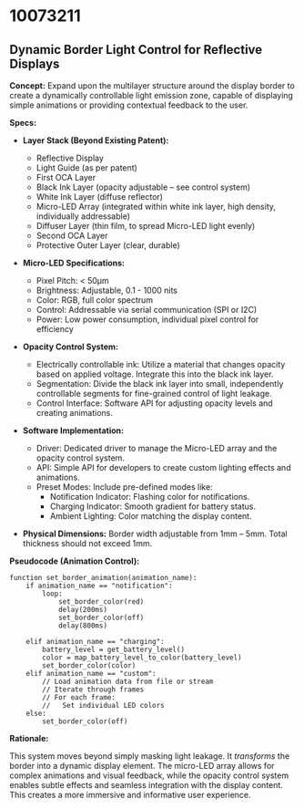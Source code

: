 # 10073211

## Dynamic Border Light Control for Reflective Displays

**Concept:** Expand upon the multilayer structure around the display border to create a dynamically controllable light emission zone, capable of displaying simple animations or providing contextual feedback to the user.

**Specs:**

*   **Layer Stack (Beyond Existing Patent):**
    *   Reflective Display
    *   Light Guide (as per patent)
    *   First OCA Layer
    *   Black Ink Layer (opacity adjustable – see control system)
    *   White Ink Layer (diffuse reflector)
    *   Micro-LED Array (integrated within white ink layer, high density, individually addressable)
    *   Diffuser Layer (thin film, to spread Micro-LED light evenly)
    *   Second OCA Layer
    *   Protective Outer Layer (clear, durable)

*   **Micro-LED Specifications:**
    *   Pixel Pitch: < 50µm
    *   Brightness: Adjustable, 0.1 - 1000 nits
    *   Color: RGB, full color spectrum
    *   Control: Addressable via serial communication (SPI or I2C)
    *   Power: Low power consumption, individual pixel control for efficiency

*   **Opacity Control System:**
    *   Electrically controllable ink: Utilize a material that changes opacity based on applied voltage. Integrate this into the black ink layer.
    *   Segmentation: Divide the black ink layer into small, independently controllable segments for fine-grained control of light leakage.
    *   Control Interface: Software API for adjusting opacity levels and creating animations.

*   **Software Implementation:**
    *   Driver: Dedicated driver to manage the Micro-LED array and the opacity control system.
    *   API: Simple API for developers to create custom lighting effects and animations.
    *   Preset Modes: Include pre-defined modes like:
        *   Notification Indicator: Flashing color for notifications.
        *   Charging Indicator: Smooth gradient for battery status.
        *   Ambient Lighting: Color matching the display content.

*   **Physical Dimensions:** Border width adjustable from 1mm – 5mm. Total thickness should not exceed 1mm.

**Pseudocode (Animation Control):**

```
function set_border_animation(animation_name):
    if animation_name == "notification":
        loop:
            set_border_color(red)
            delay(200ms)
            set_border_color(off)
            delay(800ms)

    elif animation_name == "charging":
        battery_level = get_battery_level()
        color = map_battery_level_to_color(battery_level)
        set_border_color(color)
    elif animation_name == "custom":
        // Load animation data from file or stream
        // Iterate through frames
        // For each frame:
        //   Set individual LED colors
    else:
        set_border_color(off)
```

**Rationale:**

This system moves beyond simply masking light leakage. It *transforms* the border into a dynamic display element. The micro-LED array allows for complex animations and visual feedback, while the opacity control system enables subtle effects and seamless integration with the display content. This creates a more immersive and informative user experience.